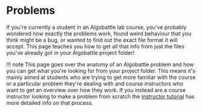 # Problems

If you're currently a student in an Algobattle lab course, you've probably wondered how exactly the problems work, found
weird behaviour that you think might be a bug, or wanted to find out the exact file format it will accept. This page
teaches you how to get all that info from just the files you've already got in your Algobattle project folder!

!!! note
    This page goes over the anatomy of an Algobattle problem and how you can get what you're looking for from your
    project folder. This means it's mainly aimed at students who are trying to get more familiar with the course or a
    particular problem they're dealing with and course instructors who want to get an overview over how they work.
    If you instead are a course instructor looking to make a problem from scratch the
    [instructor tutorial](instructor/problem_basic.md) has more detailed info on that process.
